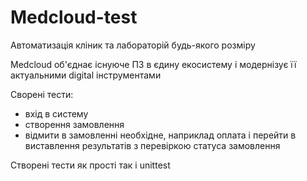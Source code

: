 # Medcloud-test
Автоматизація кліник та лабораторій будь-якого розміру

Medcloud об'єднає існуюче ПЗ в єдину екосистему і
 модернізує її актуальними digital інструментами

Сворені тести:

* вхід в систему
* створення замовлення
* відмити в замовленні необхідне, наприклад оплата і перейти в 
виставлення результатів з перевіркою статуса замовлення

Створені тести як прості так і unittest 
